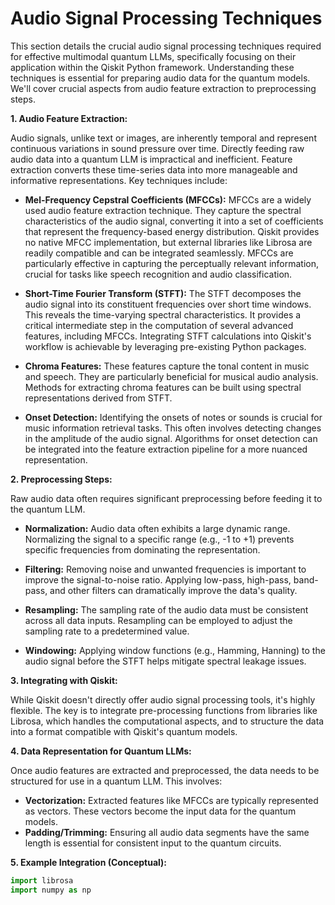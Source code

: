 # Audio Signal Processing Techniques

This section details the crucial audio signal processing techniques required for effective multimodal quantum LLMs, specifically focusing on their application within the Qiskit Python framework.  Understanding these techniques is essential for preparing audio data for the quantum models.  We'll cover crucial aspects from audio feature extraction to preprocessing steps.

**1. Audio Feature Extraction:**

Audio signals, unlike text or images, are inherently temporal and represent continuous variations in sound pressure over time.  Directly feeding raw audio data into a quantum LLM is impractical and inefficient.  Feature extraction converts these time-series data into more manageable and informative representations.  Key techniques include:

* **Mel-Frequency Cepstral Coefficients (MFCCs):** MFCCs are a widely used audio feature extraction technique. They capture the spectral characteristics of the audio signal, converting it into a set of coefficients that represent the frequency-based energy distribution.  Qiskit provides no native MFCC implementation, but external libraries like Librosa are readily compatible and can be integrated seamlessly.  MFCCs are particularly effective in capturing the perceptually relevant information, crucial for tasks like speech recognition and audio classification.

* **Short-Time Fourier Transform (STFT):** The STFT decomposes the audio signal into its constituent frequencies over short time windows.  This reveals the time-varying spectral characteristics.  It provides a critical intermediate step in the computation of several advanced features, including MFCCs.  Integrating STFT calculations into Qiskit's workflow is achievable by leveraging pre-existing Python packages.

* **Chroma Features:** These features capture the tonal content in music and speech.  They are particularly beneficial for musical audio analysis.  Methods for extracting chroma features can be built using spectral representations derived from STFT.

* **Onset Detection:**  Identifying the onsets of notes or sounds is crucial for music information retrieval tasks.  This often involves detecting changes in the amplitude of the audio signal.  Algorithms for onset detection can be integrated into the feature extraction pipeline for a more nuanced representation.

**2. Preprocessing Steps:**

Raw audio data often requires significant preprocessing before feeding it to the quantum LLM.

* **Normalization:** Audio data often exhibits a large dynamic range.  Normalizing the signal to a specific range (e.g., -1 to +1) prevents specific frequencies from dominating the representation.

* **Filtering:** Removing noise and unwanted frequencies is important to improve the signal-to-noise ratio.  Applying low-pass, high-pass, band-pass, and other filters can dramatically improve the data's quality.

* **Resampling:**  The sampling rate of the audio data must be consistent across all data inputs.  Resampling can be employed to adjust the sampling rate to a predetermined value.

* **Windowing:** Applying window functions (e.g., Hamming, Hanning) to the audio signal before the STFT helps mitigate spectral leakage issues.

**3. Integrating with Qiskit:**

While Qiskit doesn't directly offer audio signal processing tools, it's highly flexible.  The key is to integrate pre-processing functions from libraries like Librosa, which handles the computational aspects, and to structure the data into a format compatible with Qiskit's quantum models.

**4. Data Representation for Quantum LLMs:**

Once audio features are extracted and preprocessed, the data needs to be structured for use in a quantum LLM.  This involves:

* **Vectorization:** Extracted features like MFCCs are typically represented as vectors. These vectors become the input data for the quantum models.
* **Padding/Trimming:** Ensuring all audio data segments have the same length is essential for consistent input to the quantum circuits.

**5. Example Integration (Conceptual):**

```python
import librosa
import numpy as np